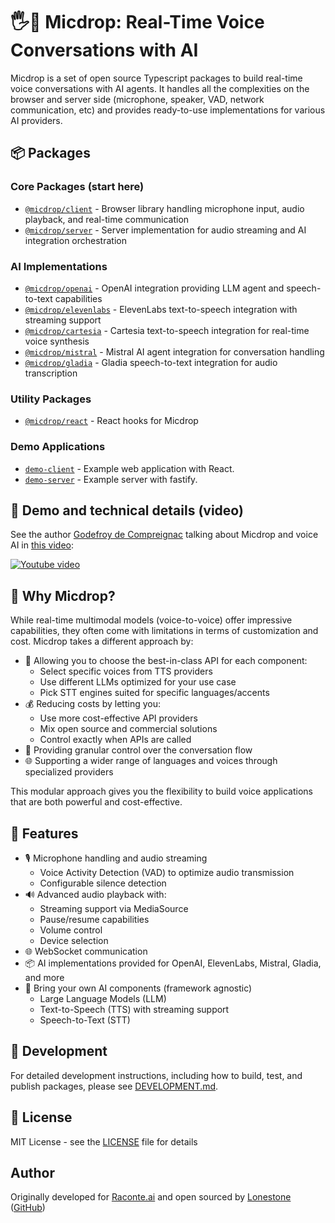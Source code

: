 # 🖐️🎤 Micdrop: Real-Time Voice Conversations with AI

Micdrop is a set of open source Typescript packages to build real-time voice conversations with AI agents. It handles all the complexities on the browser and server side (microphone, speaker, VAD, network communication, etc) and provides ready-to-use implementations for various AI providers.

## 📦 Packages

### Core Packages (start here)

- [`@micdrop/client`](./packages/client/README.md) - Browser library handling microphone input, audio playback, and real-time communication
- [`@micdrop/server`](./packages/server/README.md) - Server implementation for audio streaming and AI integration orchestration

### AI Implementations

- [`@micdrop/openai`](./packages/openai/README.md) - OpenAI integration providing LLM agent and speech-to-text capabilities
- [`@micdrop/elevenlabs`](./packages/elevenlabs/README.md) - ElevenLabs text-to-speech integration with streaming support
- [`@micdrop/cartesia`](./packages/cartesia/README.md) - Cartesia text-to-speech integration for real-time voice synthesis
- [`@micdrop/mistral`](./packages/mistral/README.md) - Mistral AI agent integration for conversation handling
- [`@micdrop/gladia`](./packages/gladia/README.md) - Gladia speech-to-text integration for audio transcription

### Utility Packages

- [`@micdrop/react`](./packages/react/README.md) - React hooks for Micdrop

### Demo Applications

- [`demo-client`](./packages/demo-client/README.md) - Example web application with React.
- [`demo-server`](./packages/demo-server/README.md) - Example server with fastify.

## 🎥 Demo and technical details (video)

See the author [Godefroy de Compreignac](https://www.linkedin.com/in/godefroy) talking about Micdrop and voice AI in [this video](https://www.youtube.com/watch?v=fcqVOvESQ8o):

[![Youtube video](https://img.youtube.com/vi/fcqVOvESQ8o/0.jpg)](https://www.youtube.com/watch?v=fcqVOvESQ8o)

## 🤔 Why Micdrop?

While real-time multimodal models (voice-to-voice) offer impressive capabilities, they often come with limitations in terms of customization and cost. Micdrop takes a different approach by:

- 🎯 Allowing you to choose the best-in-class API for each component:
  - Select specific voices from TTS providers
  - Use different LLMs optimized for your use case
  - Pick STT engines suited for specific languages/accents
- 💰 Reducing costs by letting you:
  - Use more cost-effective API providers
  - Mix open source and commercial solutions
  - Control exactly when APIs are called
- 🔧 Providing granular control over the conversation flow
- 🌐 Supporting a wider range of languages and voices through specialized providers

This modular approach gives you the flexibility to build voice applications that are both powerful and cost-effective.

## 🌟 Features

- 🎙️ Microphone handling and audio streaming
  - Voice Activity Detection (VAD) to optimize audio transmission
  - Configurable silence detection
- 🔊 Advanced audio playback with:
  - Streaming support via MediaSource
  - Pause/resume capabilities
  - Volume control
  - Device selection
- 🌐 WebSocket communication
- 📦 AI implementations provided for OpenAI, ElevenLabs, Mistral, Gladia, and more
- 🔌 Bring your own AI components (framework agnostic)
  - Large Language Models (LLM)
  - Text-to-Speech (TTS) with streaming support
  - Speech-to-Text (STT)

## 🧪 Development

For detailed development instructions, including how to build, test, and publish packages, please see [DEVELOPMENT.md](DEVELOPMENT.md).

## 📄 License

MIT License - see the [LICENSE](LICENSE) file for details

## Author

Originally developed for [Raconte.ai](https://www.raconte.ai) and open sourced by [Lonestone](https://www.lonestone.io) ([GitHub](https://github.com/lonestone))
